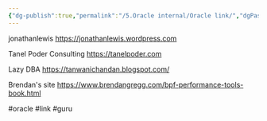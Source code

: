 ```yaml
---
{"dg-publish":true,"permalink":"/5.Oracle internal/Oracle link/","dgPassFrontmatter":true,"noteIcon":""}
---
```


jonathanlewis
https://jonathanlewis.wordpress.com

Tanel Poder Consulting
https://tanelpoder.com

Lazy DBA
https://tanwanichandan.blogspot.com/

Brendan's site
https://www.brendangregg.com/bpf-performance-tools-book.html






#oracle #link #guru
